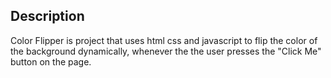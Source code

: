 ## Description

Color Flipper is project that uses html
css and javascript to flip the color of
the background dynamically, whenever the
the user presses the "Click Me" button 
on the page.                 
